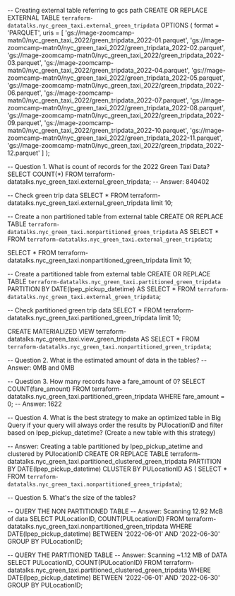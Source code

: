 
-- Creating external table referring to gcs path
CREATE OR REPLACE EXTERNAL TABLE `terraform-datatalks.nyc_green_taxi.external_green_tripdata`
OPTIONS (
  format = 'PARQUET',
  uris = 
    [
      'gs://mage-zoomcamp-matn0/nyc_green_taxi_2022/green_tripdata_2022-01.parquet',
      'gs://mage-zoomcamp-matn0/nyc_green_taxi_2022/green_tripdata_2022-02.parquet',
      'gs://mage-zoomcamp-matn0/nyc_green_taxi_2022/green_tripdata_2022-03.parquet',
      'gs://mage-zoomcamp-matn0/nyc_green_taxi_2022/green_tripdata_2022-04.parquet',
      'gs://mage-zoomcamp-matn0/nyc_green_taxi_2022/green_tripdata_2022-05.parquet',
      'gs://mage-zoomcamp-matn0/nyc_green_taxi_2022/green_tripdata_2022-06.parquet',
      'gs://mage-zoomcamp-matn0/nyc_green_taxi_2022/green_tripdata_2022-07.parquet',
      'gs://mage-zoomcamp-matn0/nyc_green_taxi_2022/green_tripdata_2022-08.parquet',
      'gs://mage-zoomcamp-matn0/nyc_green_taxi_2022/green_tripdata_2022-09.parquet',
      'gs://mage-zoomcamp-matn0/nyc_green_taxi_2022/green_tripdata_2022-10.parquet',
      'gs://mage-zoomcamp-matn0/nyc_green_taxi_2022/green_tripdata_2022-11.parquet',
      'gs://mage-zoomcamp-matn0/nyc_green_taxi_2022/green_tripdata_2022-12.parquet'
    ]
);

-- Question 1. What is count of records for the 2022 Green Taxi Data?
SELECT COUNT(*) FROM terraform-datatalks.nyc_green_taxi.external_green_tripdata;
-- Answer: 840402

-- Check green trip data
SELECT * FROM terraform-datatalks.nyc_green_taxi.external_green_tripdata limit 10;

-- Create a non partitioned table from external table
CREATE OR REPLACE TABLE `terraform-datatalks.nyc_green_taxi.nonpartitioned_green_tripdata`
AS SELECT * FROM `terraform-datatalks.nyc_green_taxi.external_green_tripdata`;

SELECT * FROM terraform-datatalks.nyc_green_taxi.nonpartitioned_green_tripdata limit 10;

-- Create a partitioned table from external table
CREATE OR REPLACE TABLE `terraform-datatalks.nyc_green_taxi.partitioned_green_tripdata`
PARTITION BY
  DATE(lpep_pickup_datetime) AS
SELECT * FROM `terraform-datatalks.nyc_green_taxi.external_green_tripdata`;

-- Check partitioned green trip data
SELECT * FROM terraform-datatalks.nyc_green_taxi.partitioned_green_tripdata limit 10;

CREATE MATERIALIZED VIEW terraform-datatalks.nyc_green_taxi.view_green_tripdata AS 
SELECT * FROM `terraform-datatalks.nyc_green_taxi.nonpartitioned_green_tripdata`;

-- Question 2. What is the estimated amount of data in the tables?
-- Answer: 0MB and 0MB

-- Question 3. How many records have a fare_amount of 0?
SELECT COUNT(fare_amount) FROM terraform-datatalks.nyc_green_taxi.partitioned_green_tripdata
WHERE fare_amount = 0;
-- Answer: 1622

-- Question 4. What is the best strategy to make an optimized table in Big Query if your query will always order the results by PUlocationID and filter based on lpep_pickup_datetime? (Create a new table with this strategy)

-- Answer: Creating a table partitioned by lpep_pickup_atetime and clustered by PUlocationID
CREATE OR REPLACE TABLE terraform-datatalks.nyc_green_taxi.partitioned_clustered_green_tripdata
PARTITION BY DATE(lpep_pickup_datetime)
CLUSTER BY PULocationID AS (
SELECT * FROM `terraform-datatalks.nyc_green_taxi.nonpartitioned_green_tripdata`);

-- Question 5. What's the size of the tables?

-- QUERY THE NON PARTITIONED TABLE 
-- Answer: Scanning 12.92 McB of data
SELECT PULocationID, COUNT(PULocationID) FROM terraform-datatalks.nyc_green_taxi.nonpartitioned_green_tripdata
WHERE DATE(lpep_pickup_datetime) BETWEEN '2022-06-01' AND '2022-06-30'
GROUP BY PULocationID;

-- QUERY THE PARTITIONED TABLE 
-- Answer: Scanning ~1.12 MB of DATA
SELECT PULocationID, COUNT(PULocationID) FROM terraform-datatalks.nyc_green_taxi.partitioned_clustered_green_tripdata
WHERE DATE(lpep_pickup_datetime) BETWEEN '2022-06-01' AND '2022-06-30'
GROUP BY PULocationID;